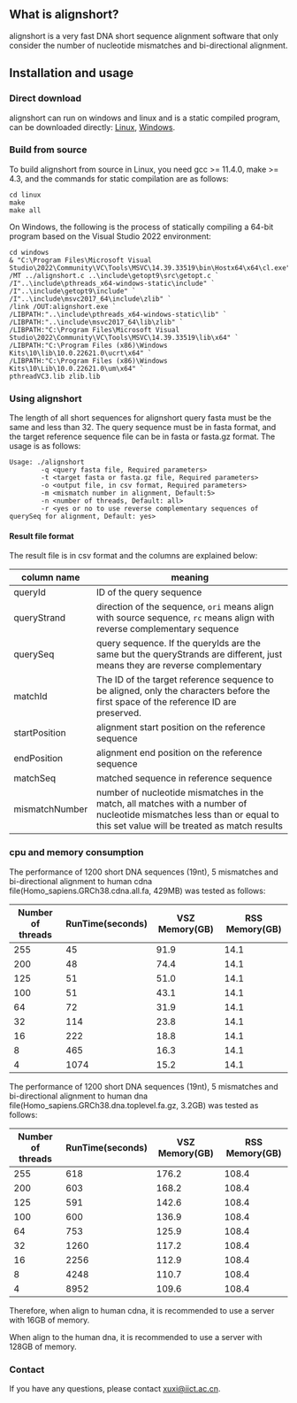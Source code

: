 ## What is alignshort?
alignshort is a very fast DNA short sequence alignment software that only consider the number of nucleotide mismatches and bi-directional alignment.

## Installation and usage
### Direct download
alignshort can run on windows and linux and is a static compiled program, can be downloaded directly: [Linux](https://raw.githubusercontent.com/gagayuan/alignshort/main/linux/alignshort), [Windows](https://raw.githubusercontent.com/gagayuan/alignshort/main/windows/alignshort.exe).
### Build from source
To build alignshort from source in Linux, you need gcc >= 11.4.0, make >= 4.3, and the commands for static compilation are as follows:
```
cd linux
make
make all
```
On Windows, the following is the process of statically compiling a 64-bit program based on the Visual Studio 2022 environment:
```
cd windows
& "C:\Program Files\Microsoft Visual Studio\2022\Community\VC\Tools\MSVC\14.39.33519\bin\Hostx64\x64\cl.exe" /MT ../alignshort.c ..\include\getopt9\src\getopt.c `
/I"..\include\pthreads_x64-windows-static\include" `
/I"..\include\getopt9\include" `
/I"..\include\msvc2017_64\include\zlib" `
/link /OUT:alignshort.exe `
/LIBPATH:"..\include\pthreads_x64-windows-static\lib" `
/LIBPATH:"..\include\msvc2017_64\lib\zlib" `
/LIBPATH:"C:\Program Files\Microsoft Visual Studio\2022\Community\VC\Tools\MSVC\14.39.33519\lib\x64" `
/LIBPATH:"C:\Program Files (x86)\Windows Kits\10\lib\10.0.22621.0\ucrt\x64" `
/LIBPATH:"C:\Program Files (x86)\Windows Kits\10\Lib\10.0.22621.0\um\x64" `
pthreadVC3.lib zlib.lib
```

### Using alignshort
The length of all short sequences for alignshort query fasta must be the same and less than 32. The query sequence must be in fasta format, and the target reference sequence file can be in fasta or fasta.gz format. The usage is as follows:
```
Usage: ./alignshort
        -q <query fasta file, Required parameters>
        -t <target fasta or fasta.gz file, Required parameters>
        -o <output file, in csv format, Required parameters>
        -m <mismatch number in alignment, Default:5>
        -n <number of threads, Default: all>
        -r <yes or no to use reverse complementary sequences of querySeq for alignment, Default: yes>

```

#### Result file format
The result file is in csv format and the columns are explained below:

| column name    | meaning |
|----------------|---------------------------------------|
| queryId        | ID of the query sequence |
| queryStrand    | direction of the sequence, `ori` means align with source sequence, `rc` means align with reverse complementary sequence |
| querySeq       | query sequence. If the queryIds are the same but the queryStrands are different, just means they are reverse complementary |
| matchId        | The ID of the target reference sequence to be aligned, only the characters before the first space of the reference ID are preserved.   |
| startPosition  | alignment start position on the reference sequence |
| endPosition    | alignment end position on the reference sequence |
| matchSeq       | matched sequence in reference sequence |
| mismatchNumber | number of nucleotide mismatches in the match, all matches with a number of nucleotide mismatches less than or equal to this set value will be treated as match results |

### cpu and memory consumption

The performance of 1200 short DNA sequences (19nt), 5 mismatches and  bi-directional alignment to human cdna file(Homo_sapiens.GRCh38.cdna.all.fa, 429MB) was tested as follows:

| Number of threads | RunTime(seconds) | VSZ Memory(GB) | RSS Memory(GB) |
|---------------|-----------------|----------------|----------------|
| 255           | 45              | 91.9           | 14.1           |
| 200           | 48              | 74.4           | 14.1           |
| 125           | 51              | 51.0           | 14.1           |
| 100           | 51              | 43.1           | 14.1           |
| 64            | 72              | 31.9           | 14.1           |
| 32            | 114             | 23.8           | 14.1           |
| 16            | 222             | 18.8           | 14.1           |
| 8             | 465             | 16.3           | 14.1           |
| 4             | 1074            | 15.2           | 14.1           |

The performance of 1200 short DNA sequences (19nt), 5 mismatches and bi-directional alignment to human dna file(Homo_sapiens.GRCh38.dna.toplevel.fa.gz, 3.2GB) was tested as follows:

| Number of threads | RunTime(seconds) | VSZ Memory(GB) | RSS Memory(GB) |
|---------------|-----------------|----------------|----------------|
| 255           | 618             | 176.2          | 108.4          |
| 200           | 603             | 168.2          | 108.4          |
| 125           | 591             | 142.6          | 108.4          |
| 100           | 600             | 136.9          | 108.4          |
| 64            | 753             | 125.9          | 108.4          |
| 32            | 1260            | 117.2          | 108.4          |
| 16            | 2256            | 112.9          | 108.4          |
| 8             | 4248            | 110.7          | 108.4          |
| 4             | 8952            | 109.6          | 108.4          |

Therefore, when align to human cdna, it is recommended to use a server with 16GB of memory.

When align to the human dna, it is recommended to use a server with 128GB of memory.

### Contact
If you have any questions, please contact <xuxi@iict.ac.cn>.